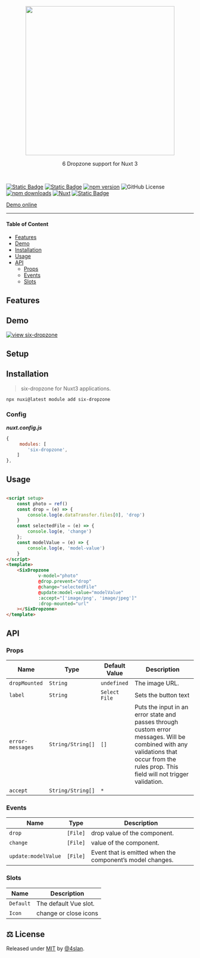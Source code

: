 <div align="center">
<img src=".github/six-dropzone.svg" width="400">
<p align="center">6 Dropzone support for Nuxt 3</p>
</div>


<br>

[![Static Badge](https://img.shields.io/badge/NPM:six-dropzone?style=flat-square&colorA=18181B&colorB=28CF8D)](https://www.npmjs.com/package/six-dropzone)
[![Static Badge](https://img.shields.io/badge/GITHUB:six-dropzone?style=flat-square&colorA=18181B&colorB=28CF8D)](https://github.com/4sllan/six-dropzone)
[![npm version](https://img.shields.io/npm/v/six-dropzone/latest.svg?style=flat-square&colorA=18181B&colorB=28CF8D)](https://www.npmjs.com/package/six-dropzone)
![GitHub License][license]
[![npm downloads](https://img.shields.io/npm/dt/six-dropzone.svg?style=flat-square&colorA=18181B&colorB=28CF8D)](https://www.npmjs.com/package/six-dropzone)
[![Nuxt][nuxt-src]][nuxt-href]
[![Static Badge](https://img.shields.io/badge/-%E2%99%A5%20Sponsors-ec5cc6?style=flat-square)](https://github.com/sponsors/4sllan)

[Demo online](https://codesandbox.io/p/sandbox/six-dropzone-forked-mtmwt7)


---

#### Table of Content

- [Features](#features)
- [Demo](#demo)
- [Installation](#installation)
- [Usage](#usage)
- [API](#api)
    * [Props](#props)
    * [Events](#events)
    * [Slots](#slots)

## Features

## Demo

[![view six-dropzone](https://codesandbox.io/static/img/play-codesandbox.svg)](https://codesandbox.io/p/sandbox/six-dropzone-forked-mtmwt7)

## Setup

## Installation

> six-dropzone for Nuxt3 applications.

```sh
npx nuxi@latest module add six-dropzone
```

### Config

***nuxt.config.js***

``` js
{
     modules: [
        'six-dropzone',
    ]
},

```

## Usage

```html

<script setup>
    const photo = ref()
    const drop = (e) => {
        console.log(e.dataTransfer.files[0], 'drop')
    }
    const selectedFile = (e) => {
        console.log(e, 'change')
    };
    const modelValue = (e) => {
        console.log(e, 'model-value')
    }
</script>
<template>
    <SixDropzone
            v-model="photo"
            @drop.prevent="drop"
            @change="selectedFile"
            @update:model-value="modelValue"
            :accept="['image/png', 'image/jpeg']"
            :drop-mounted="url"
    ></SixDropzone>
</template>
```

## API

### Props

| Name             | Type              | Default Value | Description                                                                                                                                                                              |
|------------------|-------------------|---------------|------------------------------------------------------------------------------------------------------------------------------------------------------------------------------------------|
| `dropMounted`    | `String`          | `undefined`   | The image URL.                                                                                                                                                                           |
| `label`          | `String`          | `Select File` | Sets the button text                                                                                                                                                                     |
| `error-messages` | `String/String[]` | `[]`          | Puts the input in an error state and passes through custom error messages. Will be combined with any validations that occur from the rules prop. This field will not trigger validation. |
| `accept`         | `String/String[]` | `*`           |                                                                                                                                                                                          |

### Events

| Name                | Type     | Description                                               | 
|---------------------|----------|-----------------------------------------------------------|
| `drop`              | `[File]` | drop value of the component.                              |
| `change`            | `[File]` | value of the component.                                   |
| `update:modelValue` | `[File]` | Event that is emitted when the component’s model changes. |

### Slots

| Name      | Description           | 
|-----------|-----------------------|
| `Default` | The default Vue slot. |
| `Icon`    | change or close icons |

## ⚖️ License

Released under [MIT](/LICENSE) by [@4slan](https://github.com/4sllan).


[license]: https://img.shields.io/github/license/4sllan/six-dropzone?style=flat-square&colorA=18181B&colorB=28CF8D

[nuxt-src]: https://img.shields.io/badge/Nuxt-18181B?logo=nuxt.js

[nuxt-href]: https://nuxt.com
